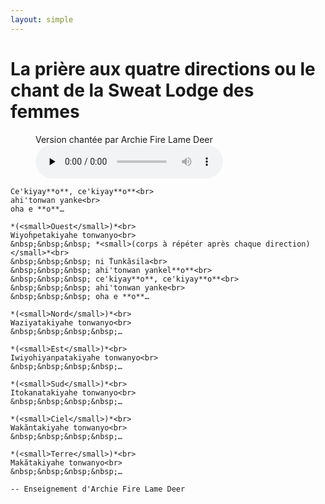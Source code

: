 ```yaml
---
layout: simple
---
```


# La prière aux quatre directions ou le chant de la Sweat Lodge des femmes

<!-- pyml disable-next-line no-inline-html -->
<figure class="no-print">
    <figcaption>Version chantée par Archie Fire Lame Deer</figcaption>
    <audio controls preload="none" src="audio/archie_fire_lame_deer-priere-aux-quatre-directions.opus"></audio>
</figure>

```{pull-quote}
Ce'kiyay**o**, ce'kiyay**o**<br>
ahi'tonwan yanke<br>
oha e **o**…

*(<small>Ouest</small>)*<br>
Wiyoḣpetakiyahe tonwanyo<br>
&nbsp;&nbsp;&nbsp; *<small>(corps à répéter après chaque direction)</small>*<br>
&nbsp;&nbsp;&nbsp; ni Ṫunkăsila<br>
&nbsp;&nbsp;&nbsp; ahi'tonwan yankel**o**<br>
&nbsp;&nbsp;&nbsp; ce'kiyay**o**, ce'kiyay**o**<br>
&nbsp;&nbsp;&nbsp; ahi'tonwan yanke<br>
&nbsp;&nbsp;&nbsp; oha e **o**…

*(<small>Nord</small>)*<br>
Waziyatakiyahe tonwanyo<br>
&nbsp;&nbsp;&nbsp;&nbsp;…

*(<small>Est</small>)*<br>
Iwiyohiyanpatakiyahe tonwanyo<br>
&nbsp;&nbsp;&nbsp;&nbsp;…

*(<small>Sud</small>)*<br>
Itokanatakiyahe tonwanyo<br>
&nbsp;&nbsp;&nbsp;&nbsp;…

*(<small>Ciel</small>)*<br>
Wakăntakiyahe tonwanyo<br>
&nbsp;&nbsp;&nbsp;&nbsp;…

*(<small>Terre</small>)*<br>
Makătakiyahe tonwanyo<br>
&nbsp;&nbsp;&nbsp;&nbsp;…

-- Enseignement d'Archie Fire Lame Deer
```

```{include} _note-lakota.md
```
